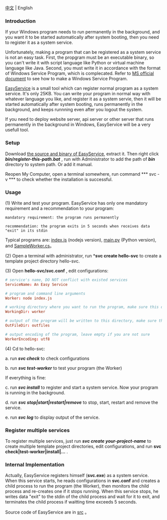 [中文](https://github.com/pandolia/easy-service) | English

### Introduction

If your Windows program needs to run permanently in the background, and you want it to be started automatically after system booting, then you need to register it as a system service.

Unfortunately, making a program that can be registered as a system service is not an easy task. First, the propgram must be an executable binary, so you can't write it with script language like Python or virtual machine language like Java. Second, you must write it in accordance with the format of Windows Service Program, which is complecated. Refer to [MS official document](https://code.msdn.microsoft.com/windowsapps/CppWindowsService-cacf4948) to see how to make a Windows Service Program.

[EasyService](https://github.com/pandolia/easy-service) is a small tool which can register normal program as a system service. It's only 25KB. You can write your program in normal way with whatever language you like, and register it as a system servie, then it will be started automatically after system booting, runs permanently in the background, and keeps runnning even after you logout the system.

If you need to deploy website server, api server or other server that runs permanently in the background in Windows, EasyService will be a very usefull tool.

### Setup

Download [the source and binary of EasyService](https://github.com/pandolia/easy-service/archive/master.zip), extract it. Then right click ***bin/register-this-path.bat*** , run with Administrator to add the path of ***bin*** directory to system path. Or add it manual.

Reopen My Computer, open a terminal somewhere, run command *** svc -v *** to check whether the installation is successful.

### Usage

(1) Write and test your program. EasyService has only one mandatory requirement and a recommendation to your program:

```
mandatory requirement: the program runs permanently

recommendation: the program exits in 5 seconds when receives data "exit" in its stdin
```

Typical programs are: [index.js](https://github.com/pandolia/easy-service/blob/master/samples/nodejs-version/worker/index.js) (nodejs version), [main.py](https://github.com/pandolia/easy-service/blob/master/samples/python-version/worker/main.py) (Python version), and [SampleWorker.cs](https://github.com/pandolia/easy-service/blob/master/src/SampleWorker.cs)。

(2) Open a terminal with administrator, run ***svc create hello-svc** to create a template project directory hello-svc.

(3) Open **hello-svc/svc.conf** , edit configurations:

```conf
# service's name, DO NOT conflict with existed services
ServiceName: An Easy Service

# program and command line arguments
Worker: node index.js

# working directory where you want to run the program, make sure this diretory exists
WorkingDir: worker

# output of the program will be written to this directory, make sure this diretory exists
OutFileDir: outfiles

# output encoding of the program, leave empty if you are not sure
WorkerEncoding: utf8
```

(4) Cd to hello-svc:

a. run ***svc check*** to check configurations

b. run ***svc test-worker*** to test your program (the Worker)

If everything is fine:

c. run ***svc install*** to register and start a system service. Now your program is running in the background.

d. run ***svc stop|start|restart|remove*** to stop, start, restart and remove the service.

e. run ***svc log*** to display output of the service.

### Register multiple services

To register multiple services, just run ***svc create your-project-name*** to create multiple template project directories, edit configurations, and run **svc check|test-worker|install|...** .

### Internal Implementation

Actually, EasyService registers himself (**svc.exe**) as a system service. When this service starts, he reads configurations in **svc.conf** and creates a child process to run the program (the Worker), then monitors the child process and re-creates one if it stops running. When this service stops, he writes data "exit" to the stdin of the child process and wait for it to exit, and terminates the child process if waitting time exceeds 5 seconds.

Source code of EasyService are in [src](https://github.com/pandolia/easy-service/tree/master/src) 。
